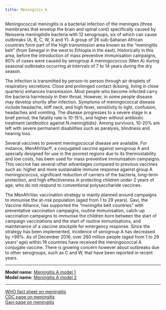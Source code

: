 ```yaml
---
title: Meningitis A
---
```


Meningococcal meningitis is a bacterial infection of the meninges (three membranes that envelop the brain and spinal cord) specifically caused by Neisseria meningitidis bacteria with 12 serogroups, six of which can cause outbreaks (A, B, C, W, X and Y). A group of 26 sub-Saharan African countries form part of the high transmission area known as the “meningitis belt” (from Senegal in the west to Ethiopia in the east). Historically in this area, before the introduction of mass preventive immunisation campaigns, 80% of cases were caused by serogroup A meningococcus (Men A) during seasonal outbreaks occurring at intervals of 7 to 14 years during the dry season.

The infection is transmitted by person-to person through air droplets of respiratory secretions. Close and prolonged contact (kissing, living in close quarters) enhances transmission. Most people who become infected carry the bacteria harmlessly in their throat. However, in some people disease may develop shortly after infection. Symptoms of meningococcal disease include headache, stiff neck, and high fever, sensitivity to light, confusion, headaches and vomiting. The disease progresses to a severe stage in a brief period; the fatality rate is 10-15%, and higher without antibiotic treatment (antibiotics against N.meningitidis). Among survivors, 10-20% are left with severe permanent disabilities such as paralysis, blindness and hearing loss. 

Several vaccines to prevent meningococcal disease are available. For instance, MenAfriVac®, a conjugated vaccine against serogroup A and specially designed for use in the poorest regions due to its thermostability and low costs, has been used for mass preventive immunisation campaigns. This vaccine has several other advantages compared to previous vaccines such as: higher and more sustainable immune response against group A meningococcus, significant reduction of carriers of the bacteria, long-term protection, and high effectiveness in protecting children under 2 years of age, who do not respond to conventional polysaccharide vaccines. 

The MenAfriVac vaccination strategy is mainly planned around campaigns to immunise the at-risk population (aged from 1 to 29 years). Gavi, the Vaccine Alliance, has supported the “meningitis belt countries” with preventative vaccination campaigns, routine immunisation, catch-up vaccination campaigns to immunise the children born between the start of campaign vaccinations and the start of routine immunisations, and maintenance of a vaccine stockpile for emergency response. Since the strategy has been implemented, incidence of serogroup A has decreased by >99%. As of December 2016, over 260 million people (aged from 1 to 29 years’ age) within 19 countries have received the meningococcal A conjugate vaccine. There is growing concern however about outbreaks due to other serogroups, such as C and W, that have been reported in recent years.

---

**Model name:**  [Meningitis A model 1](/models/men-a)  
**Model name:**  [Meningitis A model 2](/models/men-a#cdc)  

---

[WHO fact sheet on meningitis](http://www.who.int/mediacentre/factsheets/fs141/en/)        
[CDC page on meningitis](https://www.cdc.gov/meningitis/)      
[Gavi page on meningitis](http://www.gavi.org/support/nvs/meningitis-a/)    
